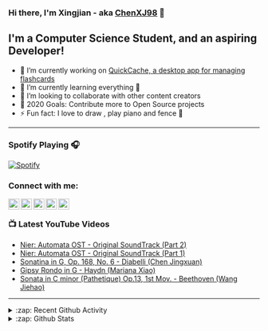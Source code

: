 ### Hi there, I'm Xingjian - aka [ChenXJ98][github] 👋

## I'm a Computer Science Student, and an aspiring Developer!

- 🔭 I’m currently working on [QuickCache, a desktop app for managing flashcards][taskbot]
- 🌱 I’m currently learning everything 🤣
- 👯 I’m looking to collaborate with other content creators
- 🥅 2020 Goals: Contribute more to Open Source projects
- ⚡ Fun fact: I love to draw , play piano and fence 🤺

---

### Spotify Playing 🎧

[![Spotify](https://novatorem.chenxj98.vercel.app/api/spotify)](https://open.spotify.com/user/11158349923)

### Connect with me:

[<img align="left" alt="ChenXJ98 | YouTube" width="22px" src="https://cdn.jsdelivr.net/npm/simple-icons@v3/icons/youtube.svg" />][youtube]
[<img align="left" alt="ChenXJ98 | Twitter" width="22px" src="https://cdn.jsdelivr.net/npm/simple-icons@v3/icons/twitter.svg" />][twitter]
[<img align="left" alt="ChenXJ98 | LinkedIn" width="22px" src="https://cdn.jsdelivr.net/npm/simple-icons@v3/icons/linkedin.svg" />][linkedin]
[<img align="left" alt="ChenXJ98 | Instagram" width="22px" src="https://cdn.jsdelivr.net/npm/simple-icons@v3/icons/instagram.svg" />][instagram]
[<img align="left" alt="ChenXJ98 | Facebook" width="22px" src="https://cdn.jsdelivr.net/npm/simple-icons@v3/icons/facebook.svg" />][facebook]

<br />

### 📺 Latest YouTube Videos

<!-- YOUTUBE:START -->
- [Nier: Automata OST - Original SoundTrack (Part 2)](https://www.youtube.com/watch?v=kJAGPLrQxig)
- [Nier: Automata OST - Original SoundTrack (Part 1)](https://www.youtube.com/watch?v=El6N2R4Xpsk)
- [Sonatina in G, Op. 168, No. 6 - Diabelli (Chen Jingxuan)](https://www.youtube.com/watch?v=XIPNeNLhVWA)
- [Gipsy Rondo in G - Haydn (Mariana Xiao)](https://www.youtube.com/watch?v=rnCdH11ppRg)
- [Sonata in C minor (Pathetique) Op.13, 1st Mov. - Beethoven (Wang Jiehao)](https://www.youtube.com/watch?v=VtcOuvI_wmA)
<!-- YOUTUBE:END -->

---

<details>
  <summary>:zap: Recent Github Activity</summary>
  
<!--START_SECTION:activity-->
1. 💪 Opened PR [#84](https://github.com/AY2021S1-CS2103T-T13-2/tp/pull/84) in [AY2021S1-CS2103T-T13-2/tp](https://github.com/AY2021S1-CS2103T-T13-2/tp)
2. 🎉 Merged PR [#81](https://github.com/AY2021S1-CS2103T-T13-2/tp/pull/81) in [AY2021S1-CS2103T-T13-2/tp](https://github.com/AY2021S1-CS2103T-T13-2/tp)
3. ❗️ Closed issue [#78](https://github.com/AY2021S1-CS2103T-T13-2/tp/issues/78) in [AY2021S1-CS2103T-T13-2/tp](https://github.com/AY2021S1-CS2103T-T13-2/tp)
4. ❗️ Closed issue [#48](https://github.com/AY2021S1-CS2103T-T13-2/tp/issues/48) in [AY2021S1-CS2103T-T13-2/tp](https://github.com/AY2021S1-CS2103T-T13-2/tp)
5. 🎉 Merged PR [#80](https://github.com/AY2021S1-CS2103T-T13-2/tp/pull/80) in [AY2021S1-CS2103T-T13-2/tp](https://github.com/AY2021S1-CS2103T-T13-2/tp)
<!--END_SECTION:activity-->

</details>

<details>
  <summary>:zap: Github Stats</summary>

  <img align="left" alt="ChenXJ98's Github Stats" src="https://github-readme-stats.vercel.app/api?username=ChenXJ98&show_icons=true&hide_border=true" />

</details>

[github]: https://github.com/ChenXJ98
[taskbot]: https://github.com/AY2021S1-CS2103T-T13-2/tp
[twitter]: https://twitter.com/XingjianChen
[youtube]: https://www.youtube.com/channel/UCX7GZyagYbP-Ge90EII-0-g
[instagram]: https://www.instagram.com/whatxingjianwhat
[facebook]: https://www.facebook.com/legendary.chen
[linkedin]: https://linkedin.com/in/xingjian-chen-0166691b3
